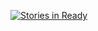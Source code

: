 [![Stories in Ready](https://badge.waffle.io/BrennerSpear/code-wiki.png?label=ready&title=Ready)](https://waffle.io/BrennerSpear/code-wiki)
